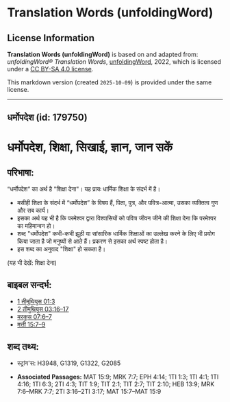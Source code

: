 # Translation Words (unfoldingWord)

## License Information

**Translation Words (unfoldingWord)** is based on and adapted from: _unfoldingWord® Translation Words_, [unfoldingWord](https://unfoldingword.org/utw), 2022, which is licensed under a [CC BY-SA 4.0 license](https://creativecommons.org/licenses/by-sa/4.0/legalcode.en).

This markdown version (created `2025-10-09`) is provided under the same license.



--------------------------------

## धर्मोपदेश (id: 179750)

धर्मोपदेश, शिक्षा, सिखाई, ज्ञान, जान सकें
=========================================

परिभाषा:
--------

“धर्मोपदेश” का अर्थ है "शिक्षा देना"। यह प्रायः धार्मिक शिक्षा के संदर्भ में है।

* मसीही शिक्षा के संदर्भ में “धर्मोपदेश” के विषय हैं, पिता, पुत्र, और पवित्र\-आत्मा, उसका व्यक्तित्व गुण और सब कार्य।
* इसका अर्थ यह भी है कि परमेश्वर द्वारा विश्वासियों को पवित्र जीवन जीने की शिक्षा देना कि परमेश्वर का महिमान्वन हो।
* शब्द "धर्मोपदेश" कभी\-कभी झूठी या सांसारिक धार्मिक शिक्षाओं का उल्लेख करने के लिए भी प्रयोग किया जाता है जो मनुष्यों से आते हैं। प्रकरण से इसका अर्थ स्पष्ट होता है।
* इस शब्द का अनुवाद "शिक्षा" हो सकता है।

(यह भी देखें: शिक्षा देना)

बाइबल सन्दर्भ:
--------------

* [1 तीमुथियुस 01:3](https://ref.ly/1Tim0:0)
* [2 तीमुथियुस 03:16–17](https://ref.ly/2Tim0:0)
* [मरकुस 07:6–7](https://ref.ly/Mark7:6-Mark7:7)
* [मत्ती 15:7–9](https://ref.ly/Matt15:7-Matt15:9)

शब्द तथ्य:
----------

* स्ट्रांग'स: H3948, G1319, G1322, G2085

* **Associated Passages:** MAT 15:9; MRK 7:7; EPH 4:14; 1TI 1:3; 1TI 4:1; 1TI 4:16; 1TI 6:3; 2TI 4:3; TIT 1:9; TIT 2:1; TIT 2:7; TIT 2:10; HEB 13:9; MRK 7:6–MRK 7:7; 2TI 3:16–2TI 3:17; MAT 15:7–MAT 15:9

